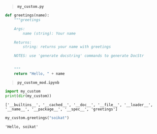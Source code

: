 > **`my_custom.py`**

```python
def greetings(name):
    """greetings

    Args:
        name (string): Your name

    Returns:
        string: returns your name with greetings

    NOTES: use 'generate docstring' commands to generate DocStr


    """
    return "Hello, " + name
```


> **`py_custom_mod.ipynb`**
```python
import my_custom
print(dir(my_custom))
```

    ['__builtins__', '__cached__', '__doc__', '__file__', '__loader__', '__name__', '__package__', '__spec__', 'greetings']
    


```python
my_custom.greetings("soikat")
```




    'Hello, soikat'


